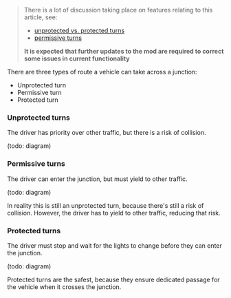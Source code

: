 > There is a lot of discussion taking place on features relating to this article, see:
> * [unprotected vs. protected turns](https://github.com/krzychu124/Cities-Skylines-Traffic-Manager-President-Edition/issues/63)
> * [permissive turns](https://github.com/krzychu124/Cities-Skylines-Traffic-Manager-President-Edition/issues/46)
>  
> **It is expected that further updates to the mod are required to correct some issues in current functionality**

There are three types of route a vehicle can take across a junction:

* Unprotected turn
* Permissive turn
* Protected turn

### Unprotected turns

The driver has priority over other traffic, but there is a risk of collision.

(todo: diagram)

### Permissive turns

The driver can enter the junction, but must yield to other traffic.

(todo: diagram)

In reality this is still an unprotected turn, because there's still a risk of collision. However, the driver has to yield to other traffic, reducing that risk.

### Protected turns

The driver must stop and wait for the lights to change before they can enter the junction.

(todo: diagram)

Protected turns are the safest, because they ensure dedicated passage for the vehicle when it crosses the junction.